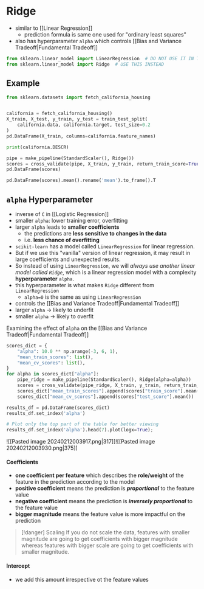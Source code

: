 # Ridge
- similar to [[Linear Regression]]
	- prediction formula is same one used for "ordinary least squares"
- also has hyperparameter `alpha` which controls [[Bias and Variance Tradeoff|Fundamental Tradeoff]]
```python
from sklearn.linear_model import LinearRegression  # DO NOT USE IT IN THIS COURSE
from sklearn.linear_model import Ridge  # USE THIS INSTEAD
```
## Example
```python
from sklearn.datasets import fetch_california_housing


california = fetch_california_housing()
X_train, X_test, y_train, y_test = train_test_split(
    california.data, california.target, test_size=0.2
)
pd.DataFrame(X_train, columns=california.feature_names)

print(california.DESCR)

pipe = make_pipeline(StandardScaler(), Ridge())
scores = cross_validate(pipe, X_train, y_train, return_train_score=True)
pd.DataFrame(scores)

pd.DataFrame(scores).mean().rename('mean').to_frame().T
```
## `alpha` Hyperparameter
- inverse of `C` in [[Logistic Regression]]
- smaller `alpha`: lower training error, overfitting
- larger `alpha` leads to **smaller coefficients**
	- the predictions are **less sensitive to changes in the data**
	- i.e. **less chance of overfitting**
- `scikit-learn` has a model called `LinearRegression` for linear regression. 
- But if we use this "vanilla" version of linear regression, it may result in large coefficients and unexpected results. 
- So instead of using `LinearRegression`, we will _always use another linear model called `Ridge`_, which is a linear regression model with a complexity **hyperparameter** `alpha`.
- this hyperparameter is what makes `Ridge` different from `LinearRegression`
	- `alpha=0` is the same as using `LinearRegression`
- controls the [[Bias and Variance Tradeoff|Fundamental Tradeoff]]
- larger `alpha` -> likely to underfit
- smaller `alpha` -> likely to overfit

Examining the effect of `alpha` on the [[Bias and Variance Tradeoff|Fundamental Tradeoff]]
```python
scores_dict = {
    "alpha": 10.0 ** np.arange(-3, 6, 1),
    "mean_train_scores": list(),
    "mean_cv_scores": list(),
}
for alpha in scores_dict["alpha"]:
    pipe_ridge = make_pipeline(StandardScaler(), Ridge(alpha=alpha))
    scores = cross_validate(pipe_ridge, X_train, y_train, return_train_score=True)
    scores_dict["mean_train_scores"].append(scores["train_score"].mean())
    scores_dict["mean_cv_scores"].append(scores["test_score"].mean())

results_df = pd.DataFrame(scores_dict)
results_df.set_index('alpha')

# Plot only the top part of the table for better viewing
results_df.set_index('alpha').head(7).plot(logx=True);
```
![[Pasted image 20240212003917.png|317]]![[Pasted image 20240212003930.png|375]]

#### Coefficients
- **one coefficient per feature** which describes the **role/weight** of the feature in the prediction according to the model
- **positive coefficient** means the prediction is ***proportional*** to the feature value
- **negative coefficient** means the prediction is ***inversely proportional*** to the feature value 
- **bigger magnitude** means the feature value is more impactful on the prediction
> [!danger] Scaling
> If you do not scale the data, features with smaller magnitude are going to get coefficients with bigger magnitude whereas features with bigger scale are going to get coefficients with smaller magnitude.
#### Intercept
- we add this amount irrespective ot the feature values